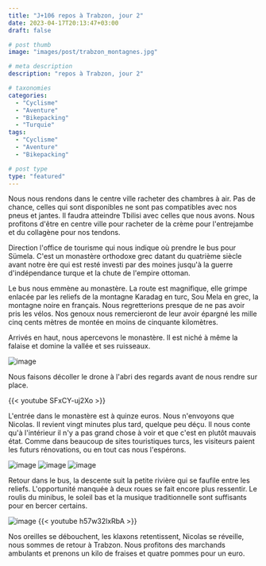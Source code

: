 ```yaml
---
title: "J+106 repos à Trabzon, jour 2"
date: 2023-04-17T20:13:47+03:00
draft: false

# post thumb
image: "images/post/trabzon_montagnes.jpg"

# meta description
description: "repos à Trabzon, jour 2"

# taxonomies
categories:
  - "Cyclisme" 
  - "Aventure" 
  - "Bikepacking"
  - "Turquie" 
tags:
  - "Cyclisme" 
  - "Aventure" 
  - "Bikepacking" 

# post type
type: "featured"
---
```


Nous nous rendons dans le centre ville racheter des chambres à air. Pas de chance, celles qui sont disponibles ne sont pas compatibles avec nos pneus et jantes. Il faudra atteindre Tbilisi avec celles que nous avons. Nous profitons d'être en centre ville pour racheter de la crème pour l'entrejambe et du collagène pour nos tendons. 

Direction l'office de tourisme qui nous indique où prendre le bus pour Sümela. C'est un monastère orthodoxe grec datant du quatrième siècle avant notre ère qui est resté investi par des moines jusqu'à la guerre d'indépendance turque et la chute de l'empire ottoman. 

Le bus nous emmène au monastère. La route est magnifique, elle grimpe enlacée par les reliefs de la montagne Karadag en turc, Sou Mela en grec, la montagne noire en français. Nous regretterions presque de ne pas avoir pris les vélos. Nos genoux nous remercieront de leur avoir épargné les mille cinq cents mètres de montée en moins de cinquante kilomètres. 

Arrivés en haut, nous apercevons le monastère. Il est niché à même la falaise et domine la vallée et ses ruisseaux. 

![image](../../images/post/trabzon_monastereext.jpg)

Nous faisons décoller le drone à l'abri des regards avant de nous rendre sur place. 

{{< youtube SFxCY-uj2Xo >}}

L'entrée dans le monastère est à quinze euros. Nous n'envoyons que Nicolas. Il revient vingt minutes plus tard, quelque peu déçu. Il nous conte qu'à l'intérieur il n'y a pas grand chose à voir et que c'est en plutôt mauvais état. Comme dans beaucoup de sites touristiques turcs, les visiteurs paient les futurs rénovations, ou en tout cas nous l'espérons. 

![image](../../images/post/trabzon_monastereint.jpg)
![image](../../images/post/trabzon_egliseext.jpg)
![image](../../images/post/trabzon_egliseint.jpg)

Retour dans le bus, la descente suit la petite rivière qui se faufile entre les reliefs. L'opportunité manquée à deux roues se fait encore plus ressentir. Le roulis du minibus, le soleil bas et la musique traditionnelle sont suffisants pour en bercer certains. 

![image](../../images/post/trabzon_nico.gif)
{{< youtube h57w32lxRbA >}}

Nos oreilles se débouchent, les klaxons retentissent, Nicolas se réveille, nous sommes de retour à Trabzon. Nous profitons des marchands ambulants et prenons un kilo de fraises et quatre pommes pour un euro. 
